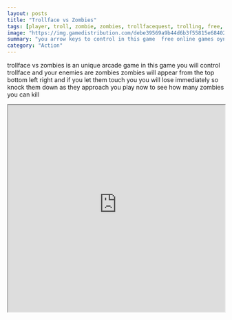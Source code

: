 ```yaml
---
layout: posts
title: "Trollface vs Zombies"
tags: [player, troll, zombie, zombies, trollfacequest, trolling, free, online, games, oyna, game, free, games, play, play, games]
image: "https://img.gamedistribution.com/debe39569a9b44d6b3f55815e68402e2.jpg"
summary: "you arrow keys to control in this game  free online games oyna game free games play play games"
category: "Action"
---
```


trollface vs zombies is an unique arcade game in this game you will control trollface and your enemies are zombies zombies will appear from the top bottom left right and if you let them touch you you will lose immediately so knock them down as they approach you play now to see how many zombies you can kill

<iframe width="100%" height="480px;" src="https://html5.gamedistribution.com/debe39569a9b44d6b3f55815e68402e2/"></iframe>